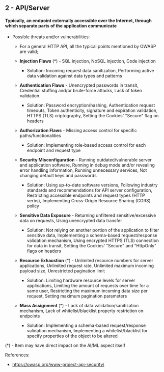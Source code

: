 ## 2 - API/Server
#### Typically, an endpoint externally accessible over the Internet, through which separate parts of the application communicate

- Possible threats and/or vulnerabilities:

	- For a general HTTP API, all the typical points mentioned by OWASP are valid;

 	- **Injection Flaws** (\*) - SQL injection, NoSQL injection, Code injection
		- Solution: Incoming request data sanitization, Performing active data validation against data types and patterns

	- **Authentication Flaws** - Unencrypted passwords in transit, Credential stuffing and/or brute-force attacks, Lack of token validation
		- Solution: Password encryption/hashing, Authentication request timeouts, Token authenticity, signature and expiration validation, HTTPS (TLS) criptography, Setting the Cookies' "Secure" flag on headers

	- **Authorization Flaws** - Missing access control for specific paths/functionalities
		- Solution: Implementing role-based access control for each endpoint and request type

	- **Security Misconfiguration** - Running outdated/vulnerable server and application software, Running in debug mode and/or revealing error handling information, Running unnecessary services, Not changing default keys and passwords
		- Solution: Using up-to-date software versions, Following industry standards and recommendations for API server configuration, Restricting accessible endpoints and request types (HTTP verbs), Implementing Cross-Origin Resource Sharing (CORS) policy
			
	- **Sensitive Data Exposure** - Returning unfiltered sensitive/excessive data on requests, Using unencrypted data transfer
		- Solution: Not relying on another portion of the application to filter sensitive data, Implementing a schema-based request/response validation mechanism, Using encrypted HTTPS (TLS) connection for data in transit, Setting the Cookies' "Secure" and "HttpOnly" flags on headers
			
	- **Resource Exhaustion** (\*) - Unlimited resource numbers for server applications, Unlimited request rate, Unlimited maximum incoming payload size, Unrestricted pagination limit
		- Solution: Limiting hardware resource levels for server applications, Limiting the amount of requests over time for a same user, Restricting the maximum incoming data size per request, Setting maximum pagination parameters
			
	- **Mass Assignment** (\*) - Lack of data validation/sanitization mechanism, Lack of whitelist/blacklist property restriction on endpoints
		- Solution: Implementing a schema-based request/response validation mechanism, Implementing a whitelist/blacklist for specify properties of the object to be altered

(\*) - Item may have direct impact on the AI/ML aspect itself

References:

- https://owasp.org/www-project-api-security/
